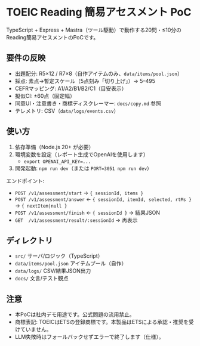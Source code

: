 # TOEIC Reading 簡易アセスメント PoC

TypeScript + Express + Mastra（ツール駆動）で動作する20問・≤10分のReading簡易アセスメントのPoCです。

## 要件の反映
- 出題配分: R5×12 / R7×8（自作アイテムのみ、`data/items/pool.json`）
- 採点: 素点→暫定スケール（5点刻み「切り上げ」）→ 5–495
- CEFRマッピング: A1/A2/B1/B2/C1（目安表示）
- 擬似CI: ±60点（固定幅）
- 同意UI・注意書き・商標ディスクレーマー: `docs/copy.md` 参照
- テレメトリ: CSV（`data/logs/events.csv`）

## 使い方
1. 依存準備（Node.js 20+ が必要）
2. 環境変数を設定（レポート生成でOpenAIを使用します）
   - `export OPENAI_API_KEY=...`
3. 開発起動: `npm run dev`（または `PORT=3051 npm run dev`）

エンドポイント:
- `POST /v1/assessment/start` → `{ sessionId, items }`
- `POST /v1/assessment/answer` ← `{ sessionId, itemId, selected, rtMs }` → `{ nextItem|null }`
- `POST /v1/assessment/finish` ← `{ sessionId }` → 結果JSON
- `GET  /v1/assessment/result/:sessionId` → 再表示

## ディレクトリ
- `src/` サーバ/ロジック（TypeScript）
- `data/items/pool.json` アイテムプール（自作）
- `data/logs/` CSV/結果JSON出力
- `docs/` 文言/テスト観点

## 注意
- 本PoCは社内デモ用途です。公式問題の流用禁止。
- 商標表記: TOEICはETSの登録商標です。本製品はETSによる承認・推奨を受けていません。
 - LLM失敗時はフォールバックせずエラーで終了します（仕様）。
